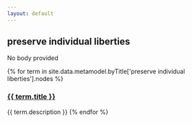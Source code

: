 ```yaml
---
layout: default
---
```

<style>
.initial-content {
  padding-left:5%;
  padding-right:25px;
}
</style>

## preserve individual liberties

No body provided

{% for term in site.data.metamodel.byTitle['preserve individual liberties'].nodes %}
### <a href='/_pages/embed?t={{ term.title }}'>{{ term.title }}</a>

{{ term.description }}
{% endfor %}
